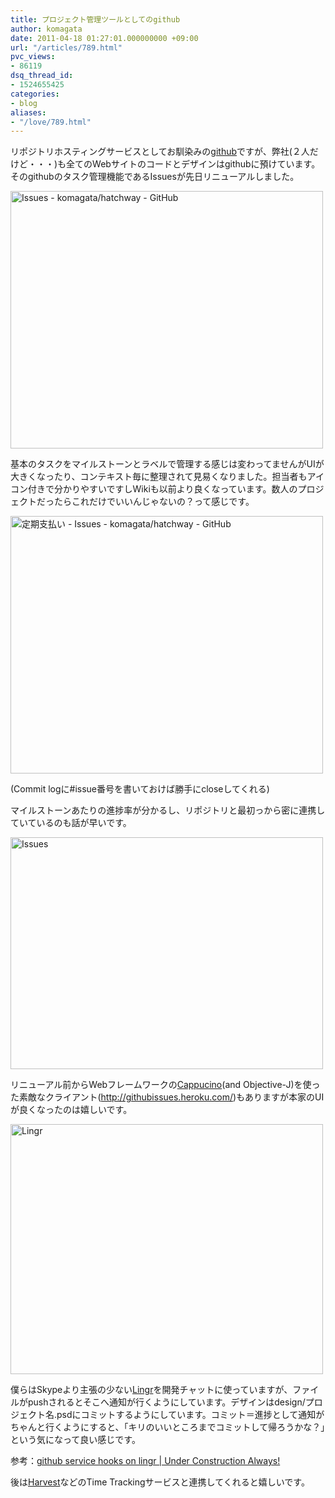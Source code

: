 ```yaml
---
title: プロジェクト管理ツールとしてのgithub
author: komagata
date: 2011-04-18 01:27:01.000000000 +09:00
url: "/articles/789.html"
pvc_views:
- 86119
dsq_thread_id:
- 1524655425
categories:
- blog
aliases:
- "/love/789.html"
---
```

リポジトリホスティングサービスとしてお馴染みの[github][1]ですが、弊社(２人だけど・・・)も全てのWebサイトのコードとデザインはgithubに預けています。そのgithubのタスク管理機能であるIssuesが先日リニューアルしました。


  <a href="http://www.flickr.com/photos/komagata/5627395267/" title="Issues - komagata/hatchway - GitHub by komagata, on Flickr"><img src="http://farm6.static.flickr.com/5270/5627395267_0b82673eda.jpg" width="500" height="412" alt="Issues - komagata/hatchway - GitHub" /></a>


基本のタスクをマイルストーンとラベルで管理する感じは変わってませんがUIが大きくなったり、コンテキスト毎に整理されて見易くなりました。担当者もアイコン付きで分かりやすいですしWikiも以前より良くなっています。数人のプロジェクトだったらこれだけでいいんじゃないの？って感じです。


  <a href="http://www.flickr.com/photos/komagata/5627983024/" title="定期支払い - Issues - komagata/hatchway - GitHub by komagata, on Flickr"><img src="http://farm6.static.flickr.com/5102/5627983024_14e9ddf867.jpg" width="500" height="412" alt="定期支払い - Issues - komagata/hatchway - GitHub" /></a>


(Commit logに#issue番号を書いておけば勝手にcloseしてくれる)

マイルストーンあたりの進捗率が分かるし、リポジトリと最初っから密に連携していているのも話が早いです。


  <a href="http://www.flickr.com/photos/komagata/5628125172/" title="Issues by komagata, on Flickr"><img src="http://farm6.static.flickr.com/5306/5628125172_311c00e06f.jpg" width="500" height="371" alt="Issues" /></a>


リニューアル前からWebフレームワークの[Cappucino][2](and Objective-J)を使った素敵なクライアント(<http://githubissues.heroku.com/>)もありますが本家のUIが良くなったのは嬉しいです。


  <a href="http://www.flickr.com/photos/komagata/5627400117/" title="Lingr by komagata, on Flickr"><img src="http://farm6.static.flickr.com/5142/5627400117_fa4c382ee1.jpg" width="500" height="400" alt="Lingr" /></a>


僕らはSkypeより主張の少ない[Lingr][3]を開発チャットに使っていますが、ファイルがpushされるとそこへ通知が行くようにしています。デザインはdesign/プロジェクト名.psdにコミットするようにしています。コミット＝進捗として通知がちゃんと行くようにすると、「キリのいいところまでコミットして帰ろうかな？」という気になって良い感じです。

参考：[github service hooks on lingr | Under Construction Always!][4]

後は[Harvest][5]などのTime Trackingサービスと連携してくれると嬉しいです。

 [1]: http://github.com
 [2]: http://cappuccino.org/
 [3]: http://lingr.com/
 [4]: http://blog.netblue.jp/2011/02/25/github-service-hooks-on-lingr/
 [5]: http://www.getharvest.com/
